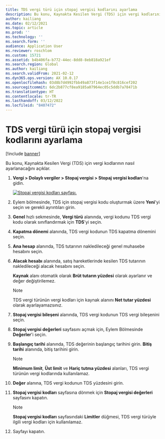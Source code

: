 ```yaml
---
title: TDS vergi türü için stopaj vergisi kodlarını ayarlama
description: Bu konu, Kaynakta Kesilen Vergi (TDS) için vergi kodlarının nasıl ayarlanacağını açıklar.
author: kailiang
ms.date: 02/12/2021
ms.topic: article
ms.prod: ''
ms.technology: ''
ms.search.form: ''
audience: Application User
ms.reviewer: roschlom
ms.custom: 15721
ms.assetid: b4b406fa-b772-44ec-8dd8-8eb818a921ef
ms.search.region: Global
ms.author: kailiang
ms.search.validFrom: 2021-02-12
ms.dyn365.ops.version: AX 10.0.17
ms.openlocfilehash: 03d8b7d4992fbb49a873f14e1ce1f0c816cef202
ms.sourcegitcommit: 6dc2b877cf8ea9185a07964ec05c5ddb7a78471b
ms.translationtype: HT
ms.contentlocale: tr-TR
ms.lasthandoff: 03/12/2022
ms.locfileid: "8407472"
---
```

# <a name="set-up-withholding-tax-codes-for-the-tds-tax-type"></a>TDS vergi türü için stopaj vergisi kodlarını ayarlama

[!include [banner](../includes/banner.md)]

Bu konu, Kaynakta Kesilen Vergi (TDS) için vergi kodlarının nasıl ayarlanacağını açıklar.

1. **Vergi \> Dolaylı vergiler \> Stopaj vergisi \> Stopaj vergisi kodları**'na gidin.

    [![Stopaj vergisi kodları sayfası.](./media/apac-ind-TDS-17.png)](./media/apac-ind-TDS-17.png)

2. Eylem bölmesinde, TDS için stopaj vergisi kodu oluşturmak üzere **Yeni**'yi seçin ve gerekli ayrıntıları girin.
3. **Genel** hızlı sekmesinde, **Vergi türü** alanında, vergi kodunu TDS vergi kodu olarak sınıflandırmak için **TDS**'yi seçin.
4. **Kapatma dönemi** alanında, TDS vergi kodunun TDS kapatma dönemini seçin.
5. **Ana hesap** alanında, TDS tutarının nakledileceği genel muhasebe hesabını seçin.
6. **Alacak hesabı** alanında, satış hareketlerinde kesilen TDS tutarının nakledileceği alacak hesabını seçin.

    **Kaynak** alanı otomatik olarak **Brüt tutarın yüzdesi** olarak ayarlanır ve değer değiştirilemez.

    > [!NOTE]
    > TDS vergi türünün vergi kodları için kaynak alanını **Net tutar yüzdesi** olarak ayarlayamazsınız.

7. **Stopaj vergisi bileşeni** alanında, TDS vergi kodunun TDS vergi bileşenini seçin.
8. **Stopaj vergisi değerleri** sayfasını açmak için, Eylem Bölmesinde **Değerler**'i seçin.
9. **Başlangıç tarihi** alanında, TDS değerinin başlangıç tarihini girin. **Bitiş tarihi** alanında, bitiş tarihini girin.

    > [!NOTE]
    > **Minimum limit**, **Üst limit** ve **Hariç tutma yüzdesi** alanları, TDS vergi türünün vergi kodlarında kullanılamaz.

10. **Değer** alanına, TDS vergi kodunun TDS yüzdesini girin.
11. **Stopaj vergisi kodları** sayfasına dönmek için **Stopaj vergisi değerleri** sayfasını kapatın.

    > [!NOTE]
    > **Stopaj vergisi kodları** sayfasındaki **Limitler** düğmesi, TDS vergi türüyle ilgili vergi kodları için kullanılamaz.

12. Sayfayı kapatın.
